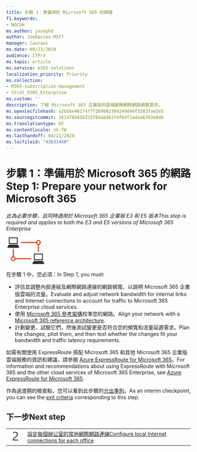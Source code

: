 ```yaml
---
title: 步驟 1：準備用於 Microsoft 365 的網路
f1.keywords:
- NOCSH
ms.author: josephd
author: JoeDavies-MSFT
manager: laurawi
ms.date: 09/23/2019
audience: ITPro
ms.topic: article
ms.service: o365-solutions
localization_priority: Priority
ms.collection:
- M365-subscription-management
- Strat_O365_Enterprise
ms.custom: ''
description: 了解 Microsoft 365 企業版的雲端服務網際網路頻寬需求。
ms.openlocfilehash: a2b5be462747ff269b82304249d46f32837ae2e5
ms.sourcegitcommit: 2614f8b81b332f8dab461f4f64f3adaa6703e0d6
ms.translationtype: HT
ms.contentlocale: zh-TW
ms.lasthandoff: 04/21/2020
ms.locfileid: "43631450"
---
```

# <a name="step-1-prepare-your-network-for-microsoft-365"></a><span data-ttu-id="33ffd-103">步驟 1：準備用於 Microsoft 365 的網路</span><span class="sxs-lookup"><span data-stu-id="33ffd-103">Step 1: Prepare your network for Microsoft 365</span></span>

<span data-ttu-id="33ffd-104">*此為必要步驟，且同時適用於 Microsoft 365 企業版 E3 和 E5 版本*</span><span class="sxs-lookup"><span data-stu-id="33ffd-104">*This step is required and applies to both the E3 and E5 versions of Microsoft 365 Enterprise*</span></span>

![階段 1 - 網路](../media/deploy-foundation-infrastructure/networking_icon-small.png)

<span data-ttu-id="33ffd-106">在步驟 1 中，您必須：</span><span class="sxs-lookup"><span data-stu-id="33ffd-106">In Step 1, you must:</span></span>

- <span data-ttu-id="33ffd-107">評估並調整內部連結及網際網路連線的網路頻寬，以說明 Microsoft 365 企業版雲端的流量。</span><span class="sxs-lookup"><span data-stu-id="33ffd-107">Evaluate and adjust network bandwidth for internal links and Internet connections to account for traffic to Microsoft 365 Enterprise cloud services.</span></span>
- <span data-ttu-id="33ffd-108">使用 [Microsoft 365 參考架構](https://docs.microsoft.com/office365/enterprise/office-365-network-connectivity-principles#BKMK_P2)校準您的網路。</span><span class="sxs-lookup"><span data-stu-id="33ffd-108">Align your network with a [Microsoft 365 reference architecture](https://docs.microsoft.com/office365/enterprise/office-365-network-connectivity-principles#BKMK_P2).</span></span>
- <span data-ttu-id="33ffd-109">計劃變更、試驗它們，然後測試變更是否符合您的頻寬和流量延遲需求。</span><span class="sxs-lookup"><span data-stu-id="33ffd-109">Plan the changes, pilot them, and then test whether the changes fit your bandwidth and traffic latency requirements.</span></span>

<span data-ttu-id="33ffd-110">如需有關使用 ExpressRoute 搭配 Microsoft 365 和其他 Microsoft 365 企業版雲端服務的資訊和建議，請參閱 [Azure ExpressRoute for Microsoft 365](https://docs.microsoft.com/office365/enterprise/azure-expressroute)。</span><span class="sxs-lookup"><span data-stu-id="33ffd-110">For information and recommendations about using ExpressRoute with Microsoft 365 and the other cloud services of Microsoft 365 Enterprise, see [Azure ExpressRoute for Microsoft 365](https://docs.microsoft.com/office365/enterprise/azure-expressroute).</span></span>

<span data-ttu-id="33ffd-111">作為過渡期的檢查點，您可以看到此步驟的[允出準則](networking-exit-criteria.md#crit-networking-step1)。</span><span class="sxs-lookup"><span data-stu-id="33ffd-111">As an interim checkpoint, you can see the [exit criteria](networking-exit-criteria.md#crit-networking-step1) corresponding to this step.</span></span>

## <a name="next-step"></a><span data-ttu-id="33ffd-112">下一步</span><span class="sxs-lookup"><span data-stu-id="33ffd-112">Next step</span></span>

|||
|:-------|:-----|
|![步驟 2](../media/stepnumbers/Step2.png)|[<span data-ttu-id="33ffd-114">設定每個辦公室的當地網際網路連線</span><span class="sxs-lookup"><span data-stu-id="33ffd-114">Configure local Internet connections for each office</span></span>](networking-dns-resolution-same-location.md)|

